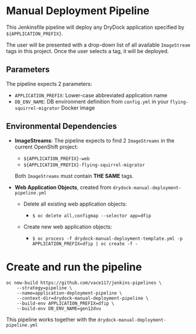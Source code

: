# Manual Deployment Pipeline

This Jenkinsfile pipeline will deploy any DryDock application specified by `${APPLICATION_PREFIX}`. 

The user will be presented with a drop-down list of all available `ImageStream` tags in this project. Once the user selects a tag, it will be deployed. 

## Parameters
The pipeline expects 2 parameters:
  * `APPLICATION_PREFIX`: Lower-case abbreviated application name
  * `DB_ENV_NAME`: DB environment definition from `config.yml` in your `flying-squirrel-migrator` Docker image

## Environmental Dependencies
* **ImageStreams**: The pipeline expects to find 2 `ImageStreams` in the current OpenShift project:
  * `${APPLICATION_PREFIX}-web`
  * `${APPLICATION_PREFIX}-flying-squirrel-migrator`

  Both `ImageStreams` must contain **THE SAME** tags.

* **Web Application Objects**, created from `drydock-manual-deployment-pipeline.yml`
  * Delete all existing web application objects: 
    * `$ oc delete all,configmap --selector app=dfip` 
  
  * Create new web application objects: 
    * `$ oc process -f drydock-manual-deployment-template.yml -p APPLICATION_PREFIX=dfip | oc create -f -`

# Create and run the pipeline
```
oc new-build https://github.com/vace117/jenkins-pipelines \
    --strategy=pipeline \
    --name=application-deployment-pipeline \
    --context-dir=drydock-manual-deployment-pipeline \
    --build-env APPLICATION_PREFIX=dfip \
    --build-env DB_ENV_NAME=gen12dvu
```

This pipeline works together with the `drydock-manual-deployment-pipeline.yml`